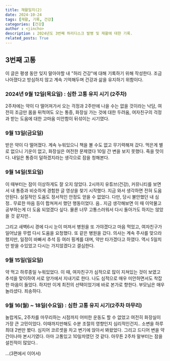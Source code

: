 ```yaml
---
title: 재활일지(2)
date: 2024-10-24
tags: [재활, 기록, 건강]
categories: [건강]
author : <jincho>
description : 2024년도 3번째 허리디스크 발병 및 재활에 대한 기록.
related_posts: True
---
```


## 3번째 고통

이 글은 평생 동안 잊지 말아야할 내 "허리 건강"에 대해 기록하기 위해 작성한다. 조금 나아졌다고 방심하지 않고 계속 기억해두며 건강과 삶을 유지하기 위함이다.

### 2024년 9월 12일(목요일)  : 심한 고통 유지 시기 (2주차)

2주차에는 약이 다 떨어져가서 오는 걱정과 2주만에 나을 수는 없을 것이라는 낙담, 여전히 조금만 몸을 뒤척여도 오는 통증, 화장실 가는 것에 대한 두려움, 여자친구의 걱정과 받는 도움에 대한 고마움 미안함이 뒤섞이는 시기였다.

### 9월 13일(금요일)

받은 약이 다 떨어졌다. 계속 누워있으니 책을 볼 수도 없고 무기력해져 갔다. 먹은게 별로 없으니 기운이 없고, 화장실은 여전한 문제였다 10일 간 변을 보지 못했다. 죽을 맛이다. 내일은 통증이 덜하겠지라는 생각으로 잠을 청해본다.

### 9월 14일(토요일)

이 때부터는 잠이 이상하게도 잘 오지 않았다. 2시까지 유튜브(건강), 커뮤니티를 보면서 내 통증과 비슷하게 경험한 글 영상을 찾기 시작했다. 지금 와서 생각하면 전혀 도움안된다. 실질적인 도움도 정서적인 안정도 얻을 수 없었다. 다만, 당시 불안했던 내 심정.. 무료한 마음 등이 합쳐져서 했던 행동이었다. 음.. 지금 생각해보면 이 때 이악물고 공부하는게 더 도움 되었겠다 싶다. 물론 너무 고통스러워서 다시 돌아가도 하지는 않았을 것 같지만..

그리고 새벽6시 경에 다시 눈이 떠져서 병원을 또 가야겠다고 마음 먹었고, 여자친구가 일어났을 무렵 다시 도움을 요청했다. 또 같은 병원을 갔다. 의사는 계속 주사를 맞으라했지만, 일정이 바빠서 추석 등 여러 핑계를 대며, 약만 타가겠다고 하였다. 역시 5일치만 받을 수있었고 다시는 가지않겠다고 결심한다.

### 9월 15일(일요일)

약 먹고 하루종일 누워있었다. 이 때, 여자친구가 심적으로 많이 지쳐있는 것이 보였고 추석을 맞이하여 서로 양가에서 지내기로 한다. 나도 심적으로 매우 미안하면서도 착잡한 마음이 들었다. 하지만 이게 최전의 선택이었기에 바로 본가로 향한다. 부모님은 매우 놀라셨다. 죄송하다.

### 9월 16(월) ~ 18일(수요일) : 심한 고통 유지 시기(2주차 마무리)

놀랍게도, 2주차를 마무리하는 시점까지 어떠한 운동도 할 수 없었고 여전히 화장실이 가장 큰 고민이었다. 이때까지만해도 수분 조절의 영향인지 심리적인건지..   소변을 하루 최대 2번만 봤다. 심지어 코르셋을 차고 변기에 앉아서 봐왔었다. 그리고 드디어 변을 약간이나마 본시기였다. 아마 고통있고 10일차였던 것 같다. 아무튼 2주차 말부터는 잠을 설친적이 많았다..

...(3편에서 이어서)
